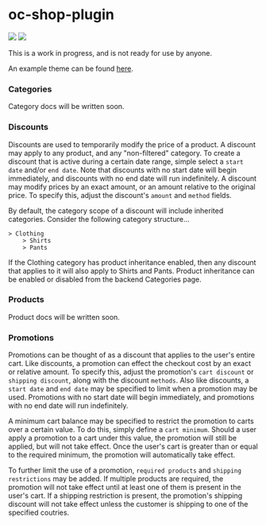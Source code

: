 # oc-shop-plugin

[![](https://travis-ci.org/scottbedard/oc-shop-plugin.svg)](https://travis-ci.org/scottbedard/oc-shop-plugin)
[![](https://img.shields.io/github/license/mashape/apistatus.svg)](http://opensource.org/licenses/MIT)

This is a work in progress, and is not ready for use by anyone.

An example theme can be found [here](https://github.com/scottbedard/oc-shop-theme).

### Categories
Category docs will be written soon.

### Discounts
Discounts are used to temporarily modify the price of a product. A discount may apply to any product, and any "non-filtered" category. To create a discount that is active during a certain date range, simple select a `start date` and/or `end date`. Note that discounts with no start date will begin immediately, and discounts with no end date will run indefinitely. A discount may modify prices by an exact amount, or an amount relative to the original price. To specify this, adjust the discount's `amount` and `method` fields.

By default, the category scope of a discount will include inherited categories. Consider the following category structure...
```
> Clothing
    > Shirts
    > Pants
```
If the Clothing category has product inheritance enabled, then any discount that applies to it will also apply to Shirts and Pants. Product inheritance can be enabled or disabled from the backend Categories page.

### Products
Product docs will be written soon.

### Promotions
Promotions can be thought of as a discount that applies to the user's entire cart. Like discounts, a promotion can effect the checkout cost by an exact or relative amount. To specify this, adjust the promotion's `cart discount` or `shipping discount`, along with the discount `methods`. Also like discounts, a `start date` and `end date` may be specified to limit when a promotion may be used. Promotions with no start date will begin immediately, and promotions with no end date will run indefinitely.

A minimum cart balance may be specified to restrict the promotion to carts over a certain value. To do this, simply define a `cart minimum`. Should a user apply a promotion to a cart under this value, the promotion will still be applied, but will not take effect. Once the user's cart is greater than or equal to the required minimum, the promotion will automatically take effect.

To further limit the use of a promotion, `required products` and `shipping restrictions` may be added. If multiple products are required, the promotion will not take effect until at least one of them is present in the user's cart. If a shipping restriction is present, the promotion's shipping discount will not take effect unless the customer is shipping to one of the specified coutries.
